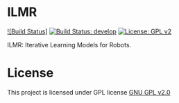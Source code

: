 # ILMR

[![Build Status]](https://travis-ci.com/shrit/QCopters) [![Build Status: develop](https://travis-ci.com/shrit/QCopters.svg?token=ERsskMDsU2icrkrWzj6i&branch=develop)](https://travis-ci.com/shrit/QCopters) [![License: GPL v2](https://img.shields.io/badge/License-GPL%20v2-blue.svg)](https://www.gnu.org/licenses/old-licenses/gpl-2.0.en.html)

ILMR: Iterative Learning Models for Robots.


# License

This project is licensed under GPL license [GNU GPL v2.0](https://choosealicense.com/licenses/gpl-2.0/)




